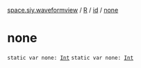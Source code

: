 [space.siy.waveformview](../../index.md) / [R](../index.md) / [id](index.md) / [none](./none.md)

# none

`static var none: `[`Int`](https://kotlinlang.org/api/latest/jvm/stdlib/kotlin/-int/index.html)
`static var none: `[`Int`](https://kotlinlang.org/api/latest/jvm/stdlib/kotlin/-int/index.html)